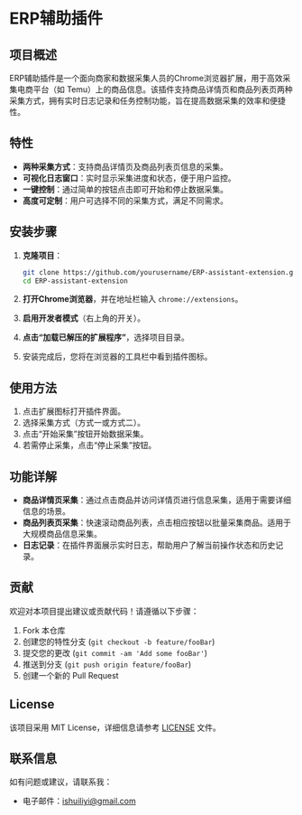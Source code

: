 # ERP辅助插件

## 项目概述

ERP辅助插件是一个面向商家和数据采集人员的Chrome浏览器扩展，用于高效采集电商平台（如 Temu）上的商品信息。该插件支持商品详情页和商品列表页两种采集方式，拥有实时日志记录和任务控制功能，旨在提高数据采集的效率和便捷性。

## 特性

- **两种采集方式**：支持商品详情页及商品列表页信息的采集。
- **可视化日志窗口**：实时显示采集进度和状态，便于用户监控。
- **一键控制**：通过简单的按钮点击即可开始和停止数据采集。
- **高度可定制**：用户可选择不同的采集方式，满足不同需求。

## 安装步骤

1. **克隆项目**：
   ```bash
   git clone https://github.com/yourusername/ERP-assistant-extension.git
   cd ERP-assistant-extension
   ```

2. **打开Chrome浏览器**，并在地址栏输入 `chrome://extensions`。

3. **启用开发者模式**（右上角的开关）。

4. **点击“加载已解压的扩展程序”**，选择项目目录。

5. 安装完成后，您将在浏览器的工具栏中看到插件图标。

## 使用方法

1. 点击扩展图标打开插件界面。
2. 选择采集方式（方式一或方式二）。
3. 点击“开始采集”按钮开始数据采集。
4. 若需停止采集，点击“停止采集”按钮。

## 功能详解

- **商品详情页采集**：通过点击商品并访问详情页进行信息采集，适用于需要详细信息的场景。
- **商品列表页采集**：快速滚动商品列表，点击相应按钮以批量采集商品。适用于大规模商品信息采集。
- **日志记录**：在插件界面展示实时日志，帮助用户了解当前操作状态和历史记录。

## 贡献

欢迎对本项目提出建议或贡献代码！请遵循以下步骤：

1. Fork 本仓库
2. 创建您的特性分支 (`git checkout -b feature/fooBar`)
3. 提交您的更改 (`git commit -am 'Add some fooBar'`)
4. 推送到分支 (`git push origin feature/fooBar`)
5. 创建一个新的 Pull Request

## License

该项目采用 MIT License，详细信息请参考 [LICENSE](LICENSE) 文件。

## 联系信息

如有问题或建议，请联系我：

- 电子邮件：[ishuiliyi@gmail.com](ishuiliyi@gmail.com)
```
